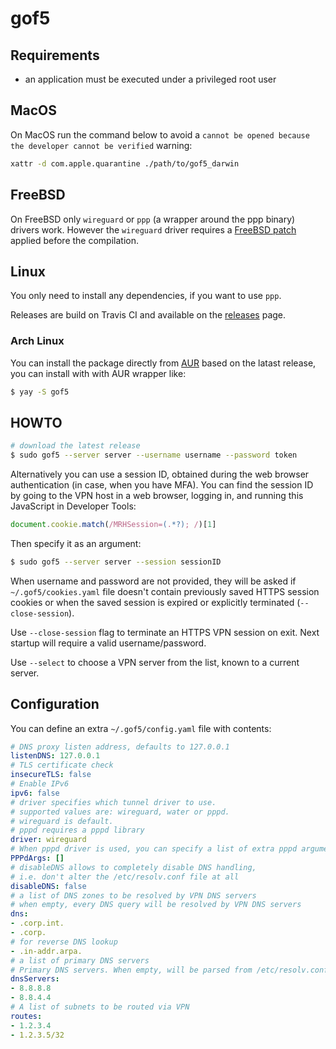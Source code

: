 # gof5

## Requirements

* an application must be executed under a privileged root user

## MacOS

On MacOS run the command below to avoid a `cannot be opened because the developer cannot be verified` warning:

```sh
xattr -d com.apple.quarantine ./path/to/gof5_darwin
```

## FreeBSD

On FreeBSD only `wireguard` or `ppp` (a wrapper around the ppp binary) drivers work. However the `wireguard` driver requires a [FreeBSD patch](freebsd.patch) applied before the compilation.

## Linux

You only need to install any dependencies, if you want to use `ppp`.

Releases are build on Travis CI and available on the [releases](https://github.com/kayrus/gof5/releases) page.

### Arch Linux

You can install the package directly from [AUR](https://aur.archlinux.org/packages/gof5/) based on the latast release, you can install with with AUR wrapper like:
```sh
$ yay -S gof5
```

## HOWTO

```sh
# download the latest release
$ sudo gof5 --server server --username username --password token
```

Alternatively you can use a session ID, obtained during the web browser authentication (in case, when you have MFA). You can find the session ID by going to the VPN host in a web browser, logging in, and running this JavaScript in Developer Tools:

```js
document.cookie.match(/MRHSession=(.*?); /)[1]
```

Then specify it as an argument:

```sh
$ sudo gof5 --server server --session sessionID
```

When username and password are not provided, they will be asked if `~/.gof5/cookies.yaml` file doesn't contain previously saved HTTPS session cookies or when the saved session is expired or explicitly terminated (`--close-session`).

Use `--close-session` flag to terminate an HTTPS VPN session on exit. Next startup will require a valid username/password.

Use `--select` to choose a VPN server from the list, known to a current server.

## Configuration

You can define an extra `~/.gof5/config.yaml` file with contents:

```yaml
# DNS proxy listen address, defaults to 127.0.0.1
listenDNS: 127.0.0.1
# TLS certificate check
insecureTLS: false
# Enable IPv6
ipv6: false
# driver specifies which tunnel driver to use.
# supported values are: wireguard, water or pppd.
# wireguard is default.
# pppd requires a pppd library
driver: wireguard
# When pppd driver is used, you can specify a list of extra pppd arguments
PPPdArgs: []
# disableDNS allows to completely disable DNS handling,
# i.e. don't alter the /etc/resolv.conf file at all
disableDNS: false
# a list of DNS zones to be resolved by VPN DNS servers
# when empty, every DNS query will be resolved by VPN DNS servers
dns:
- .corp.int.
- .corp.
# for reverse DNS lookup
- .in-addr.arpa.
# a list of primary DNS servers
# Primary DNS servers. When empty, will be parsed from /etc/resolv.conf
dnsServers:
- 8.8.8.8
- 8.8.4.4
# A list of subnets to be routed via VPN
routes:
- 1.2.3.4
- 1.2.3.5/32
```
